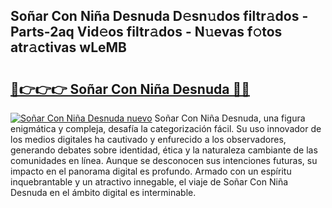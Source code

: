 ## Soñar Con Niña Desnuda D𝚎sn𝚞dos filtr𝚊dos - Parts-2aq Vid𝚎os filtr𝚊dos - N𝚞evas f𝚘tos atr𝚊ctivas wLeMB

# <h2><a href="http://mb0r2e.tromn.icu/?c=So%c3%b1ar+Con+Ni%c3%b1a+Desnuda">🔗👉👉👉 Soñar Con Niña Desnuda 🔗🔗</a></h2>

[![Soñar Con Niña Desnuda nuevo](https://i.imgur.com/pEAQMta.gif)](http://mb0r2e.tromn.icu/?c=So%c3%b1ar+Con+Ni%c3%b1a+Desnuda)
Soñar Con Niña Desnuda, una figura enigmática y compleja, desafía la categorización fácil. Su uso innovador de los medios digitales ha cautivado y enfurecido a los observadores, generando debates sobre identidad, ética y la naturaleza cambiante de las comunidades en línea. Aunque se desconocen sus intenciones futuras, su impacto en el panorama digital es profundo. Armado con un espíritu inquebrantable y un atractivo innegable, el viaje de Soñar Con Niña Desnuda en el ámbito digital es interminable.
